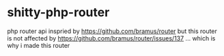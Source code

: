 # shitty-php-router
php router
api inspried by https://github.com/bramus/router
but this router is not affected by https://github.com/bramus/router/issues/137 ... which is why i made this router
